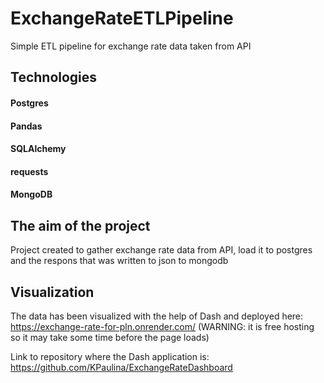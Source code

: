 # ExchangeRateETLPipeline
Simple ETL pipeline for exchange rate data taken from API

## Technologies
#### Postgres
#### Pandas
#### SQLAlchemy
#### requests
#### MongoDB

## The aim of the project
Project created to gather exchange rate data from API, load it to postgres and the respons that was written to json to mongodb

## Visualization
The data has been visualized with the help of Dash and deployed here: https://exchange-rate-for-pln.onrender.com/
(WARNING: it is free hosting so it may take some time before the page loads)

Link to repository where the Dash application is: https://github.com/KPaulina/ExchangeRateDashboard
